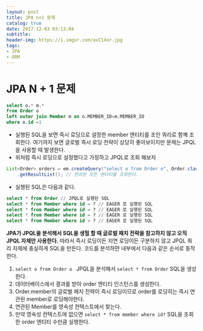 ```yaml
---
layout: post
title: JPA n+1 문제
catalog: true
date: 2017-12-03 03:13:04
subtitle:
header-img: https://i.imgur.com/avC1Xor.jpg
tags:
- JPA
- ORM
---
```


# JPA N + 1 문제

```sql
select o.* m.*
from Order o
left outer join Member m on o.MEMBER_ID=m.MEMBER_ID
where o.id =1
```
* 실행된 SQL을 보면 즉시 로딩으로 설정한 member 엔티티를 조인 쿼리로 함꼐 조회한다. 여기까지 보면 글로벌 즉시 로딩 전략이 상당히 좋아보이지만 문제는 JPQL을 사용할 때 발생한다.
* 위처럼 즉시 로딩으로 설정했다고 가정하고 JPQL로 조회 해보자

```java
List<Order> orders = em.createQuery("select o from Order o", Order.class)
	.getResultList(); // 연과된 모든 엔티티를 조회한다.
```
* 실행된 SQL은 다음과 같다.

```sql
select * from Order // JPQL로 실행된 SQL
select * from Member where id = ? // EAGER 로 실행된 SQL
select * from Member where id = ? // EAGER 로 실행된 SQL
select * from Member where id = ? // EAGER 로 실행된 SQL
select * from Member where id = ? // EAGER 로 실행된 SQL
```
**JPA가 JPQL을 분석해서 SQL을 생헐 할 때 글로벌 패치 전략을 참고하지 않고 오직 JPQL 자체만 사용한다.** 따라서 즉시 로딩이든 지연 로딩이든 구분하지 않고 JPQL 쿼리 자체에 충실하게 SQL을 만든다.
코드를 분석하먄 내부에서 다음과 같은 순서로 동작한다.

1. `select o from Order o ` JPQL을 분석해서 `select * from Order` SQL을 생성한다.
2. 데이터베이스에서 결과를 받아 order 엔티티 인스턴스를 생성한다.
3. Order.member의 글로벌 페지 전략이 즉시 로딩이므로 order를 로딩히는 즉시 연관된 member로 로딩해야한다.
4. 연관된 Member를 영속성 컨텍스트에서 찾는다.
5. 만약 영속성 컨텍스트에 없으면 `select * from member where id?` SQL을 조회한 order 엔티티 수만큼 실행한다.
